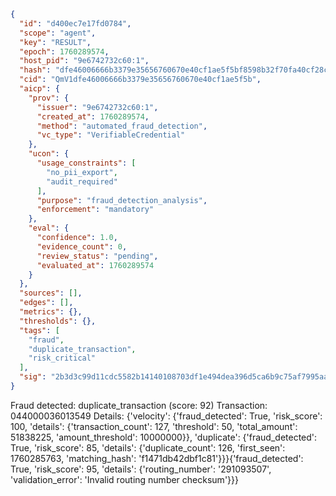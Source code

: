 ```json
{
  "id": "d400ec7e17fd0784",
  "scope": "agent",
  "key": "RESULT",
  "epoch": 1760289574,
  "host_pid": "9e6742732c60:1",
  "hash": "dfe46006666b3379e35656760670e40cf1ae5f5bf8598b32f70fa40cf28c7406",
  "cid": "QmV1dfe46006666b3379e35656760670e40cf1ae5f5b",
  "aicp": {
    "prov": {
      "issuer": "9e6742732c60:1",
      "created_at": 1760289574,
      "method": "automated_fraud_detection",
      "vc_type": "VerifiableCredential"
    },
    "ucon": {
      "usage_constraints": [
        "no_pii_export",
        "audit_required"
      ],
      "purpose": "fraud_detection_analysis",
      "enforcement": "mandatory"
    },
    "eval": {
      "confidence": 1.0,
      "evidence_count": 0,
      "review_status": "pending",
      "evaluated_at": 1760289574
    }
  },
  "sources": [],
  "edges": [],
  "metrics": {},
  "thresholds": {},
  "tags": [
    "fraud",
    "duplicate_transaction",
    "risk_critical"
  ],
  "sig": "2b3d3c99d11cdc5582b14140108703df1e494dea396d5ca6b9c75af7995aa8bf"
}
```

Fraud detected: duplicate_transaction (score: 92)
Transaction: 044000036013549
Details: {'velocity': {'fraud_detected': True, 'risk_score': 100, 'details': {'transaction_count': 127, 'threshold': 50, 'total_amount': 51838225, 'amount_threshold': 10000000}}, 'duplicate': {'fraud_detected': True, 'risk_score': 85, 'details': {'duplicate_count': 126, 'first_seen': 1760285763, 'matching_hash': 'f1471db42dbf1c81'}}}{'fraud_detected': True, 'risk_score': 95, 'details': {'routing_number': '291093507', 'validation_error': 'Invalid routing number checksum'}}}